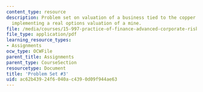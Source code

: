 ```yaml
---
content_type: resource
description: Problem set on valuation of a business tied to the copper price, and
  implementing a real options valuation of a mine.
file: /media/courses/15-997-practice-of-finance-advanced-corporate-risk-management-spring-2009/ac62b43924f6040ac4390d09f944ae63_MIT15_997s09_pset03.pdf
file_type: application/pdf
learning_resource_types:
- Assignments
ocw_type: OCWFile
parent_title: Assignments
parent_type: CourseSection
resourcetype: Document
title: 'Problem Set #3'
uid: ac62b439-24f6-040a-c439-0d09f944ae63
---
```

